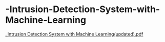 # -Intrusion-Detection-System-with-Machine-Learning

[_Intrusion Detection System with Machine Learning(updated).pdf](https://github.com/user-attachments/files/19726585/_Intrusion.Detection.System.with.Machine.Learning.updated.pdf)

